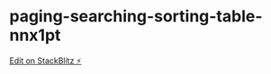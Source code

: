# paging-searching-sorting-table-nnx1pt

[Edit on StackBlitz ⚡️](https://stackblitz.com/edit/paging-searching-sorting-table-nnx1pt)